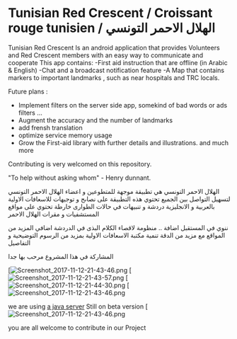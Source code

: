 # Tunisian Red Crescent / Croissant rouge tunisien / الهلال الاحمر التونسي


Tunisian Red Crescent Is an android application that provides Volunteers and Red Crescent members with an easy way to communicate and cooperate
This app contains:
  -First aid instruction that are offline (in Arabic & English)
  -Chat and a broadcast notification feature
  -A Map that contains markers to important landmarks , such as near hospitals and TRC locals.

Future plans :
  - Implement filters on the server side app, somekind of bad words or ads filters ...
  - Augment the accuracy and the number of landmarks
  - add frensh translation
  - optimize service memory usage
  - Grow the First-aid library with further details and illustrations.
  and much more
  
Contributing is very welcomed on this repository.

"To help without asking whom" - Henry dunnant.

الهلال الاحمر التونسي هي تطبيقة موجهة للمتطوعين و اعضاء الهلال الاحمر التونسي لتسهيل التواصل بين الجميع
تحتوي هذه التطبيقة على
نصاىح و توجيهات للاسعافات الاولية بالعربية و الانجليزية
دردشة و تنبيهات في حالات الطوارى
خارطة تحتوي على مواقع المستشفيات و مقرات الهلال الاحمر

ننوي في المستقبل اضافة ..
منظومة لاقصاء الكلام البذى في الدردشة
اضافي المزيد من المواقع مع مزيد من الدقة
تنمية مكتبة الاسعافات الاولية بمزيد من الرسوم التوضيحية و التفاصيل

المشاركة في هذا المشروع مرحب بها جدا 

[![Screenshot_2017-11-12-21-43-46.png](https://github.com/RRDL/CRT/blob/master/Screenshot_2017-11-18-21-40-19.png)
[![Screenshot_2017-11-12-21-43-57.png](https://github.com/RRDL/CRT/blob/master/Screenshot_2017-11-18-21-42-10.png)
[![Screenshot_2017-11-12-21-44-30.png](https://github.com/RRDL/CRT/blob/master/Screenshot_2017-11-18-21-42-24.png)
[![Screenshot_2017-11-12-21-43-46.png](https://github.com/RRDL/CRT/blob/master/Screenshot_2017-11-12-17-08-36.png)

we are using [a java server](https://github.com/maherzaidoune/CRTServer) Still on beta version
[![Screenshot_2017-11-12-21-43-46.png](https://github.com/RRDL/CRT/blob/master/serveeeeeeeeeeur.png)

you are all welcome to contribute in our Project
